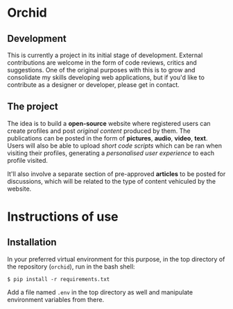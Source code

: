 # Orchid 

## Development

This is currently a project in its initial stage of development. External contributions are welcome in the form of code reviews, critics and suggestions. One of the original purposes with this is to grow and consolidate my skills developing web applications, but if you'd like to contribute as a designer or developer, please get in contact.


## The project

The idea is to build a **open-source** website where registered users can create profiles and post *original content* produced by them. The publications can be posted in the form of **pictures**, **audio**, **video**, **text**. Users will also be able to upload *short code scripts* which can be ran when visiting their profiles, generating a *personalised user experience* to each profile visited. 

It'll also involve a separate section of pre-approved **articles** to be posted for discussions, which will be related to the type of content vehiculed by the website.



# Instructions of use

## Installation

In your preferred virtual environment for this purpose, in the top directory of the repository (`orchid`), run in the bash shell:

`$ pip install -r requirements.txt`

Add a file named `.env` in the top directory as well and manipulate environment variables from there.

